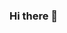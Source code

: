 ### Hi there 👋

<!--
**hendch/hendch** is a ✨ _special_ ✨ repository because its `README.md` (this file) appears on your GitHub profile.

Here are some ideas to get you started:

- 🔭 I’m currently working on my last highschool year
- 🌱 I’m currently learning coding
- 📫 How to reach me: hindchouaib@icloud.com
- 😄 Pronouns: she/her
- ⚡ Fun fact: i like chocolate 
